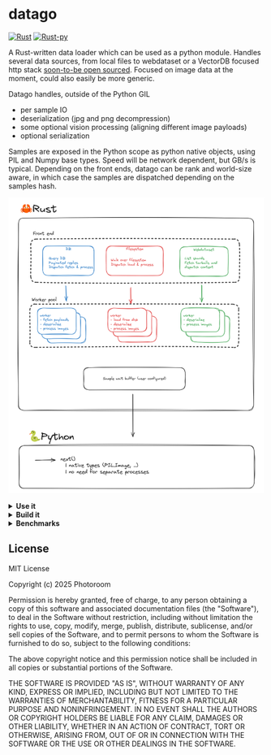 # datago

[![Rust](https://github.com/Photoroom/datago/actions/workflows/rust.yml/badge.svg)](https://github.com/Photoroom/datago/actions/workflows/rust.yml)
[![Rust-py](https://github.com/Photoroom/datago/actions/workflows/ci-cd.yml/badge.svg)](https://github.com/Photoroom/datago/actions/workflows/ci-cd.yml)

A Rust-written data loader which can be used as a python module. Handles several data sources, from local files to webdataset or a VectorDB focused http stack [soon-to-be open sourced](https://github.com/Photoroom/dataroom). Focused on image data at the moment, could also easily be more generic.

Datago handles, outside of the Python GIL

- per sample IO
- deserialization (jpg and png decompression)
- some optional vision processing (aligning different image payloads)
- optional serialization

Samples are exposed in the Python scope as python native objects, using PIL and Numpy base types. Speed will be network dependent, but GB/s is typical. Depending on the front ends, datago can be rank and world-size aware, in which case the samples are dispatched depending on the samples hash.

![Datago organization](assets/447175851-2277afcb-8abf-4d17-b2db-dae27c6056d0.png)

<details> <summary><strong>Use it</strong></summary>

You can simply install datago with `[uv] pip install datago`

## Use the package from Python
Please note that in all the of the following cases, you can directly get an IterableDataset (torch compatible) with the following code snippet

```python
from dataset import DatagoIterDataset
client_config = {} # See below for examples
datago_dataset = DatagoIterDataset(client_config, return_python_types=True)
```

`return_python_types` enforces that images will be of the PIL.Image sort for instance, being an external binary module should be transparent.

<details> <summary><strong>Dataroom</strong></summary>

```python
from datago import DatagoClient, initialize_logging
import os
import json

# Respects RUST_LOG=INFO env var for setting log level
# If omitted the logger will be initialized when the client starts.
initialize_logging()

config = {
    "source_config": {
        "sources": os.environ.get("DATAROOM_TEST_SOURCE", ""),
        "page_size": 500,
        "rank": 0,
        "world_size": 1,
    },
    "limit": 200,
    "samples_buffer_size": 32,
}

client = DatagoClient(json.dumps(config))

for _ in range(10):
    sample = client.get_sample()
```

Please note that the image buffers will be passed around as raw pointers, see below (we provide python utils to convert to PIL types).

</details><details> <summary><strong>Local files</strong></summary>

To test datago while serving local files (jpg, png, ..), code would look like the following.
**Note that datago serving files with a lot of concurrent threads means that, even if random_sampling is not set,
there will be some randomness in the sample ordering.**

```python
from datago import DatagoClient, initialize_logging
import os
import json

# Can also set the log level directly instead of using RUST_LOG env var
initialize_logging(log_level="warn")

config = {
    "source_type": "file",
    "source_config": {
        "root_path": "myPath",
        "random_sampling": False, # True if used directly for training
        "rank": 0, # Optional, distributed workloads are possible
        "world_size": 1,
    },
    "limit": 200,
    "samples_buffer_size": 32,
}

client = DatagoClient(json.dumps(config))

for _ in range(10):
    sample = client.get_sample()
```

</details><details> <summary><strong>[experimental] Webdataset</strong></summary>

Please note that this implementation is very new, and probably has significant limitations still. It has not yet been tested at scale.
Please also note that you can find a better example in /python/benchmark_webdataset.py, which will show how to convert everything to more pythonic types (PIL images).

```python
from datago import DatagoClient, initialize_logging
import os
import json

# Can also set the log level directly instead of using RUST_LOG env var
initialize_logging(log_level="warn")

# URL of the test bucket
bucket = "https://storage.googleapis.com/webdataset/fake-imagenet"
dataset = "/imagenet-train-{000000..001281}.tar"
url = bucket + dataset

client_config = {
    "source_type": "webdataset",
    "source_config": {
        "url": url,
        "random_sampling": False,
        "max_concurrency": 8, # The number of TarballSamples which should be handled concurrently
        "rank": 0,
        "world_size": 1,
    },
    "prefetch_buffer_size": 128,
    "samples_buffer_size": 64,
    "limit": 1_000_000, # Dummy example, max number of samples you would like to serve
}

client = DatagoClient(json.dumps(client_config))

for _ in range(10):
    sample = client.get_sample()
```

</details>

## Process images on the fly

Datago can also process images on the fly, for instance to align different image payloads. This is done by adding an `image_config` to the configuration. The following example shows how to align different image payloads.

Processing can be very CPU heavy, but it will be distributed over all CPU cores wihout requiring multiple python processes. I.e., you can keep a single python process using `get_sample()` on the client and still saturate all CPU cores.

There are three main processing topics that you can choose from:

- crop the images to within an aspect ratio bucket (which is very handy for all Transformer / patch based architectures)
- resize the images (setting here will be related to the square aspect ratio bucket, other buckets will differ of course)
- pre-encode the images to a specific format (jpg, png, ..)

```python
   config = {
    "source_type": "file",
    "source_config": {
        "root_path": "myPath",
        "random_sampling": False, # True if used directly for training
    },
    # Optional pre-processing of the images, placing them in an aspect ratio bucket to preserve as much as possible of the original content
    "image_config": {
        "crop_and_resize": True, # False to turn it off, or just omit this part of the config
        "default_image_size": 1024,
        "downsampling_ratio": 32,
        "min_aspect_ratio": 0.5,
        "max_aspect_ratio": 2.0,
        "pre_encode_images": False,
    },
    "limit": 200,
    "samples_buffer_size": 32,
}
```

## Match the raw exported buffers with typical python types

See helper functions provided in `raw_types.py`, should be self explanatory. Check python benchmarks for examples. As mentioned above, we also provide a wrapper so that you get a `dataset` directly.

## Logging

We are using the [log](https://docs.rs/log/latest/log/) crate with [env_logger](https://docs.rs/env_logger/latest/env_logger/).
You can set the log level using the RUST_LOG environment variable. E.g. `RUST_LOG=INFO`.

When using the library from Python, `env_logger` will be initialized automatically when creating a `DatagoClient`. There is also a `initialize_logging` function in the `datago` module, which if called before using a client, allows to customize the log level. This only works if RUST_LOG is not set.

## Env variables

There are a couple of env variables which will change the behavior of the library, for settings which felt too low level to be exposed in the config.

- `DATAGO_MAX_TASKS`: refers to the number of threads which will be used to load the samples. Defaults to a multiple of the CPU cores.
- `RUST_LOG`: see above, will change the level of logging for the whole library, could be useful for debugging or to report an issue here.
- `DATAGO_MAX_RETRIES`: number of retries for a failed sample load, defaults to 3.

</details><details> <summary><strong>Build it</strong></summary>

## Preamble

Just install the rust toolchain via rustup

## [Apple Silicon MacOS only]

If you are using an Apple Silicon Mac OS machine, create a `.cargo/config` file and paste the following:

``` cfg
[target.x86_64-apple-darwin]
rustflags = [
  "-C", "link-arg=-undefined",
  "-C", "link-arg=dynamic_lookup",
]

[target.aarch64-apple-darwin]
rustflags = [
  "-C", "link-arg=-undefined",
  "-C", "link-arg=dynamic_lookup",
]
```

## Build a benchmark CLI

`Cargo run --release --  -h` to get all the information, should be fairly straightforward

## Run the rust test suite

From the datago folder

```bash
cargo test
```

## Generate the python package binaries manually

Build a wheel useable locally

```bash
maturin build -i python3.11 --release --target "x86_64-unknown-linux-gnu"
```

Build a wheel which can be uploaded to pypi or related

- either use a manylinux docker image

- or cross compile using zip

```bash
maturin build -i python3.11 --release --target "x86_64-unknown-linux-gnu" --manylinux 2014 --zig
```

then you can `pip install` from `target/wheels`

## Update the pypi release (maintainers)

Create a new tag and a new release in this repo, a new package will be pushed automatically.

</details>

<details> <summary><strong>Benchmarks</strong></summary>
As per usual, benchmarks are a tricky game, and you shouldn't read too much in the following plots but do your own tests. Some python benchmark examples are provided in the /python folder.

In general, Datago will be impactful if you want to load a lot of images very fast, but if you consume them as you go at a more leisury pace then it's not really needed. The more CPU work there is with the images and the higher quality they are, the more Datago will shine. The following benchmarks are using ImageNet 1k, which is very low resolution and thus kind of a worst case scenario.

![circa 2021 8c 16t laptop](assets/__emitted_0.png)

//  TODO: @lefaudeux, with an example from a cluster

</details>


## License

MIT License

Copyright (c) 2025 Photoroom

Permission is hereby granted, free of charge, to any person obtaining a copy
of this software and associated documentation files (the "Software"), to deal
in the Software without restriction, including without limitation the rights
to use, copy, modify, merge, publish, distribute, sublicense, and/or sell
copies of the Software, and to permit persons to whom the Software is
furnished to do so, subject to the following conditions:

The above copyright notice and this permission notice shall be included in all
copies or substantial portions of the Software.

THE SOFTWARE IS PROVIDED "AS IS", WITHOUT WARRANTY OF ANY KIND, EXPRESS OR
IMPLIED, INCLUDING BUT NOT LIMITED TO THE WARRANTIES OF MERCHANTABILITY,
FITNESS FOR A PARTICULAR PURPOSE AND NONINFRINGEMENT. IN NO EVENT SHALL THE
AUTHORS OR COPYRIGHT HOLDERS BE LIABLE FOR ANY CLAIM, DAMAGES OR OTHER
LIABILITY, WHETHER IN AN ACTION OF CONTRACT, TORT OR OTHERWISE, ARISING FROM,
OUT OF OR IN CONNECTION WITH THE SOFTWARE OR THE USE OR OTHER DEALINGS IN THE
SOFTWARE.
